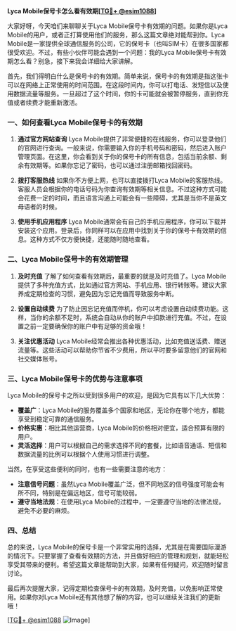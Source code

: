 **Lyca Mobile保号卡怎么看有效期[[TG💪+ @esim1088](https://t.me/s/esim1088)]**

大家好呀，今天咱们来聊聊关于Lyca Mobile保号卡有效期的问题。如果你是Lyca Mobile的用户，或者正打算使用他们的服务，那么这篇文章绝对能帮到你。Lyca Mobile是一家提供全球通信服务的公司，它的保号卡（也叫SIM卡）在很多国家都很受欢迎。不过，有些小伙伴可能会遇到一个问题：我的Lyca Mobile保号卡有效期怎么看？别急，接下来我会详细给大家讲解。

首先，我们得明白什么是保号卡的有效期。简单来说，保号卡的有效期是指这张卡可以在网络上正常使用的时间范围。在这段时间内，你可以打电话、发短信以及使用数据流量等服务。一旦超过了这个时间，你的卡可能就会被暂停服务，直到你充值或者续费才能重新激活。

### **一、如何查看Lyca Mobile保号卡的有效期**

1. **通过官方网站查询**
   Lyca Mobile提供了非常便捷的在线服务，你可以登录他们的官网进行查询。一般来说，你需要输入你的手机号码和密码，然后进入账户管理页面。在这里，你会看到关于你的保号卡的所有信息，包括当前余额、剩余有效期等。如果你忘记了密码，也可以通过注册邮箱找回密码。

2. **拨打客服热线**
   如果你不方便上网，也可以直接拨打Lyca Mobile的客服热线。客服人员会根据你的电话号码为你查询有效期等相关信息。不过这种方式可能会花费一定的时间，而且语言沟通上可能会有一些障碍，尤其是当你不是英文母语者的时候。

3. **使用手机应用程序**
   Lyca Mobile通常会有自己的手机应用程序，你可以下载并安装这个应用。登录后，你同样可以在应用中找到关于你的保号卡有效期的信息。这种方式不仅方便快捷，还能随时随地查看。

### **二、Lyca Mobile保号卡的有效期管理**

1. **及时充值**
   了解了如何查看有效期后，最重要的就是及时充值了。Lyca Mobile提供了多种充值方式，比如通过官方网站、手机应用、银行转账等。建议大家养成定期检查的习惯，避免因为忘记充值而导致服务中断。

2. **设置自动续费**
   为了防止因忘记充值而停机，你可以考虑设置自动续费功能。这样，当你的余额不足时，系统会自动从你的账户中扣款进行充值。不过，在设置之前一定要确保你的账户中有足够的资金哦！

3. **关注优惠活动**
   Lyca Mobile经常会推出各种优惠活动，比如充值送话费、赠送流量等。这些活动可以帮助你节省不少费用，所以平时要多留意他们的官网和社交媒体账号。

### **三、Lyca Mobile保号卡的优势与注意事项**

Lyca Mobile的保号卡之所以受到很多用户的欢迎，是因为它具有以下几大优势：

- **覆盖广**：Lyca Mobile的服务覆盖多个国家和地区，无论你在哪个地方，都能享受到稳定可靠的通信服务。
- **价格实惠**：相比其他运营商，Lyca Mobile的价格相对便宜，适合预算有限的用户。
- **灵活选择**：用户可以根据自己的需求选择不同的套餐，比如语音通话、短信和数据流量的比例可以根据个人使用习惯进行调整。

当然，在享受这些便利的同时，也有一些需要注意的地方：

- **注意信号问题**：虽然Lyca Mobile覆盖广泛，但不同地区的信号强度可能会有所不同，特别是在偏远地区，信号可能较弱。
- **遵守当地法规**：在使用Lyca Mobile的过程中，一定要遵守当地的法律法规，避免不必要的麻烦。

### **四、总结**

总的来说，Lyca Mobile的保号卡是一个非常实用的选择，尤其是在需要国际漫游的情况下。只要掌握了查看有效期的方法，并且做好相应的管理和规划，就能轻松享受其带来的便利。希望这篇文章能帮助到大家，如果有任何疑问，欢迎随时留言讨论。

最后再次提醒大家，记得定期检查保号卡的有效期，及时充值，以免影响正常使用。如果你对Lyca Mobile还有其他想了解的内容，也可以继续关注我们的更新哦！

[[TG💪+ @esim1088](https://t.me/s/esim1088) ![Image](https://i.postimg.cc/4NQfJmqS/Snipaste-2025-05-13-00-14-12.png)]